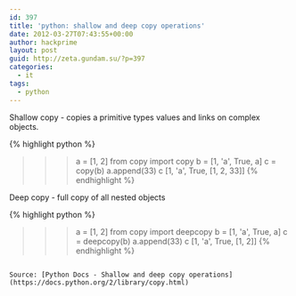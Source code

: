 ```yaml
---
id: 397
title: 'python: shallow and deep copy operations'
date: 2012-03-27T07:43:55+00:00
author: hackprime
layout: post
guid: http://zeta.gundam.su/?p=397
categories:
  - it
tags:
  - python
---
```


Shallow copy - copies a primitive types values and links on complex objects.

{% highlight python %}
>>> a = [1, 2]
>>> from copy import copy
>>> b = [1, 'a', True, a]
>>> c = copy(b)
>>> a.append(33)
>>> c
[1, 'a', True, [1, 2, 33]]
{% endhighlight %}

Deep copy - full copy of all nested objects


{% highlight python %}
>>> a = [1, 2]
>>> from copy import deepcopy
>>> b = [1, 'a', True, a]
>>> c = deepcopy(b)
>>> a.append(33)
>>> c
[1, 'a', True, [1, 2]]
{% endhighlight %}
```

Source: [Python Docs - Shallow and deep copy operations](https://docs.python.org/2/library/copy.html)
